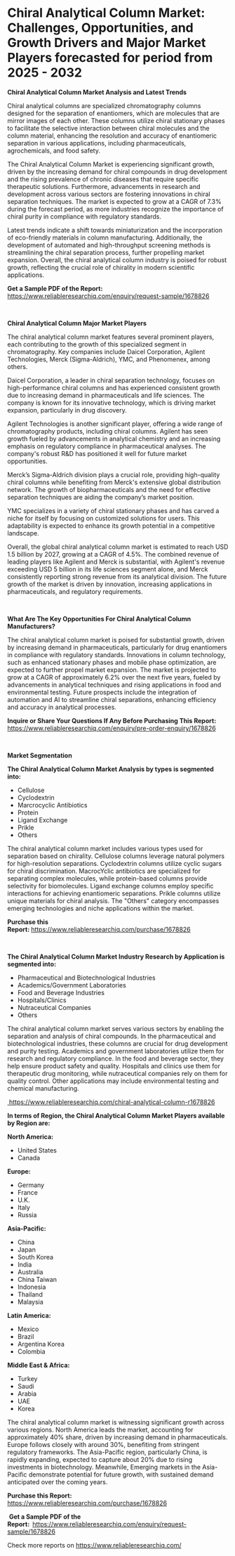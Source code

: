 <p><h1>Chiral Analytical Column Market: Challenges, Opportunities, and Growth Drivers and Major Market Players forecasted for period from 2025 - 2032</h1></p><p><strong>Chiral Analytical Column Market Analysis and Latest Trends</strong></p>
<p><p>Chiral analytical columns are specialized chromatography columns designed for the separation of enantiomers, which are molecules that are mirror images of each other. These columns utilize chiral stationary phases to facilitate the selective interaction between chiral molecules and the column material, enhancing the resolution and accuracy of enantiomeric separation in various applications, including pharmaceuticals, agrochemicals, and food safety.</p><p>The Chiral Analytical Column Market is experiencing significant growth, driven by the increasing demand for chiral compounds in drug development and the rising prevalence of chronic diseases that require specific therapeutic solutions. Furthermore, advancements in research and development across various sectors are fostering innovations in chiral separation techniques. The market is expected to grow at a CAGR of 7.3% during the forecast period, as more industries recognize the importance of chiral purity in compliance with regulatory standards.</p><p>Latest trends indicate a shift towards miniaturization and the incorporation of eco-friendly materials in column manufacturing. Additionally, the development of automated and high-throughput screening methods is streamlining the chiral separation process, further propelling market expansion. Overall, the chiral analytical column industry is poised for robust growth, reflecting the crucial role of chirality in modern scientific applications.</p></p>
<p><strong>Get a Sample PDF of the Report:&nbsp;</strong> <a href="https://www.reliableresearchiq.com/enquiry/request-sample/1678826?utm_campaign=2336&utm_medium=2&utm_source=Github&utm_content=ia&utm_term=24032025&utm_id=chiral-analytical-column">https://www.reliableresearchiq.com/enquiry/request-sample/1678826</a></p>
<p>&nbsp;</p>
<p><strong>Chiral Analytical Column Major Market Players</strong></p>
<p><p>The chiral analytical column market features several prominent players, each contributing to the growth of this specialized segment in chromatography. Key companies include Daicel Corporation, Agilent Technologies, Merck (Sigma-Aldrich), YMC, and Phenomenex, among others.</p><p>Daicel Corporation, a leader in chiral separation technology, focuses on high-performance chiral columns and has experienced consistent growth due to increasing demand in pharmaceuticals and life sciences. The company is known for its innovative technology, which is driving market expansion, particularly in drug discovery.</p><p>Agilent Technologies is another significant player, offering a wide range of chromatography products, including chiral columns. Agilent has seen growth fueled by advancements in analytical chemistry and an increasing emphasis on regulatory compliance in pharmaceutical analyses. The company's robust R&D has positioned it well for future market opportunities.</p><p>Merck’s Sigma-Aldrich division plays a crucial role, providing high-quality chiral columns while benefiting from Merck's extensive global distribution network. The growth of biopharmaceuticals and the need for effective separation techniques are aiding the company’s market position.</p><p>YMC specializes in a variety of chiral stationary phases and has carved a niche for itself by focusing on customized solutions for users. This adaptability is expected to enhance its growth potential in a competitive landscape.</p><p>Overall, the global chiral analytical column market is estimated to reach USD 1.5 billion by 2027, growing at a CAGR of 4.5%. The combined revenue of leading players like Agilent and Merck is substantial, with Agilent's revenue exceeding USD 5 billion in its life sciences segment alone, and Merck consistently reporting strong revenue from its analytical division. The future growth of the market is driven by innovation, increasing applications in pharmaceuticals, and regulatory requirements.</p></p>
<p>&nbsp;</p>
<p><strong>What Are The Key Opportunities For Chiral Analytical Column Manufacturers?</strong></p>
<p><p>The chiral analytical column market is poised for substantial growth, driven by increasing demand in pharmaceuticals, particularly for drug enantiomers in compliance with regulatory standards. Innovations in column technology, such as enhanced stationary phases and mobile phase optimization, are expected to further propel market expansion. The market is projected to grow at a CAGR of approximately 6.2% over the next five years, fueled by advancements in analytical techniques and rising applications in food and environmental testing. Future prospects include the integration of automation and AI to streamline chiral separations, enhancing efficiency and accuracy in analytical processes.</p></p>
<p><strong>Inquire or Share Your Questions If Any Before Purchasing This Report:</strong> <a href="https://www.reliableresearchiq.com/enquiry/pre-order-enquiry/1678826?utm_campaign=2336&utm_medium=2&utm_source=Github&utm_content=ia&utm_term=24032025&utm_id=chiral-analytical-column">https://www.reliableresearchiq.com/enquiry/pre-order-enquiry/1678826</a></p>
<p>&nbsp;</p>
<p><strong>Market Segmentation</strong></p>
<p><strong>The Chiral Analytical Column Market Analysis by types is segmented into:</strong></p>
<p><ul><li>Cellulose</li><li>Cyclodextrin</li><li>Marcrocyclic Antibiotics</li><li>Protein</li><li>Ligand Exchange</li><li>Prikle</li><li>Others</li></ul></p>
<p><p>The chiral analytical column market includes various types used for separation based on chirality. Cellulose columns leverage natural polymers for high-resolution separations. Cyclodextrin columns utilize cyclic sugars for chiral discrimination. MacrocYclic antibiotics are specialized for separating complex molecules, while protein-based columns provide selectivity for biomolecules. Ligand exchange columns employ specific interactions for achieving enantiomeric separations. Prikle columns utilize unique materials for chiral analysis. The "Others" category encompasses emerging technologies and niche applications within the market.</p></p>
<p><strong>Purchase this Report:&nbsp;</strong><a href="https://www.reliableresearchiq.com/purchase/1678826?utm_campaign=2336&utm_medium=2&utm_source=Github&utm_content=ia&utm_term=24032025&utm_id=chiral-analytical-column">https://www.reliableresearchiq.com/purchase/1678826</a></p>
<p>&nbsp;</p>
<p><strong>The Chiral Analytical Column Market Industry Research by Application is segmented into:</strong></p>
<p><ul><li>Pharmaceutical and Biotechnological Industries</li><li>Academics/Government Laboratories</li><li>Food and Beverage Industries</li><li>Hospitals/Clinics</li><li>Nutraceutical Companies</li><li>Others</li></ul></p>
<p><p>The chiral analytical column market serves various sectors by enabling the separation and analysis of chiral compounds. In the pharmaceutical and biotechnological industries, these columns are crucial for drug development and purity testing. Academics and government laboratories utilize them for research and regulatory compliance. In the food and beverage sector, they help ensure product safety and quality. Hospitals and clinics use them for therapeutic drug monitoring, while nutraceutical companies rely on them for quality control. Other applications may include environmental testing and chemical manufacturing.</p></p>
<p><a href="https://www.reliableresearchiq.com/chiral-analytical-column-r1678826?utm_campaign=2336&utm_medium=2&utm_source=Github&utm_content=ia&utm_term=24032025&utm_id=chiral-analytical-column">&nbsp;https://www.reliableresearchiq.com/chiral-analytical-column-r1678826</a></p>
<p><strong>In terms of Region, the Chiral Analytical Column Market Players available by Region are:</strong></p>
<p>
    <p> <strong> North America: </strong>
        <ul>
            <li>United States</li>
            <li>Canada</li>
        </ul>
        </p> 
    <p> <strong> Europe: </strong>
        <ul>
            <li>Germany</li>
            <li>France</li>
            <li>U.K.</li>
            <li>Italy</li>
            <li>Russia</li>
        </ul>
        </p> 
    <p> <strong> Asia-Pacific: </strong>
        <ul>
            <li>China</li>
            <li>Japan</li>
            <li>South Korea</li>
            <li>India</li>
            <li>Australia</li>
            <li>China Taiwan</li>
            <li>Indonesia</li>
            <li>Thailand</li>
            <li>Malaysia</li>
        </ul>
        </p> 
    <p> <strong> Latin America: </strong>
        <ul>
            <li>Mexico</li>
            <li>Brazil</li>
            <li>Argentina Korea</li>
            <li>Colombia</li>
        </ul>
        </p> 
    <p> <strong> Middle East & Africa: </strong>
        <ul>
            <li>Turkey</li>
            <li>Saudi</li>
            <li>Arabia</li>
            <li>UAE</li>
            <li>Korea</li>
        </ul>
    </p>
    </p>
<p><p>The chiral analytical column market is witnessing significant growth across various regions. North America leads the market, accounting for approximately 40% share, driven by increasing demand in pharmaceuticals. Europe follows closely with around 30%, benefiting from stringent regulatory frameworks. The Asia-Pacific region, particularly China, is rapidly expanding, expected to capture about 20% due to rising investments in biotechnology. Meanwhile, Emerging markets in the Asia-Pacific demonstrate potential for future growth, with sustained demand anticipated over the coming years.</p></p>
<p><strong>Purchase this Report: </strong><a href="https://www.reliableresearchiq.com/purchase/1678826?utm_campaign=2336&utm_medium=2&utm_source=Github&utm_content=ia&utm_term=24032025&utm_id=chiral-analytical-column">https://www.reliableresearchiq.com/purchase/1678826</a></p>
<p>&nbsp;<strong>Get a Sample PDF of the Report:&nbsp;&nbsp;</strong><a href="https://www.reliableresearchiq.com/enquiry/request-sample/1678826?utm_campaign=2336&utm_medium=2&utm_source=Github&utm_content=ia&utm_term=24032025&utm_id=chiral-analytical-column">https://www.reliableresearchiq.com/enquiry/request-sample/1678826</a></p>
<p><strong></strong></p>
<p>Check more reports on <a href="https://www.reliableresearchiq.com/?utm_campaign=2336&utm_medium=2&utm_source=Github&utm_content=ia&utm_term=24032025&utm_id=chiral-analytical-column">https://www.reliableresearchiq.com/</a></p>